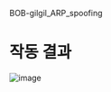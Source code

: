 BOB-gilgil_ARP_spoofing

# 작동 결과
![image](https://user-images.githubusercontent.com/4939738/62993525-9244dd00-be92-11e9-9a28-c10c3728778e.png)
